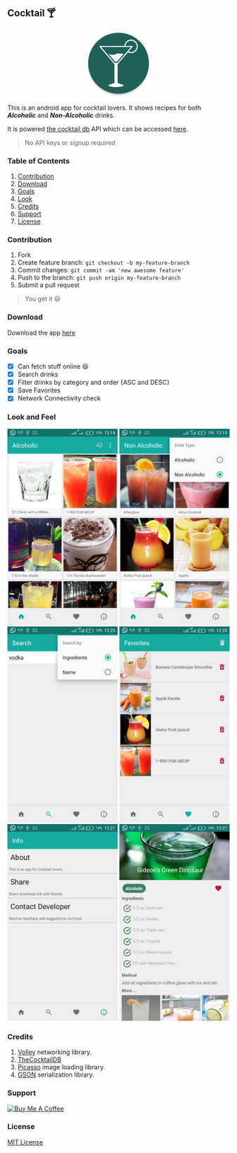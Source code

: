 ﻿## Cocktail  :cocktail:

<p align="center"><img src="art/ic_launcher_web.png" width="150"></p>  
  
   This is an android app for cocktail lovers. It shows recipes for both _**Alcoholic**_ and _**Non-Alcoholic**_ drinks.  
  
It is powered [the cocktail db](https://thecocktaildb.com) API which can be accessed [here](https://thecocktaildb.com/api.php).   
>No API keys or signup required  
  
<h3 id="contribution"> Table of Contents </h3>  
  
1. [Contribution](#contribution)  
2. [Download](#download)  
3. [Goals](#goals)  
4. [Look](#look)  
5. [Credits](#credits)  
6. [Support](#support)  
7. [License](#license)  
  
<h3 id="contribution"> Contribution</h3>
  
1. Fork  
2. Create feature branch:  `git checkout -b my-feature-branch`  
3. Commit changes:  `git commit -am 'new awesome feature'`  
4. Push to the branch:  `git push origin my-feature-branch`  
5. Submit a pull request   
>You get it :smiley:   
<h3 id="download"> Download</h3>
  
Download the app [here](https://github.com/Kevin-Kip/Cocktail/raw/master/apk/Cocktail.apk)  
  
<h3 id="goals"> Goals</h3>  

- [x] Can fetch stuff online :laughing:  
- [x] Search drinks  
- [x] Filter drinks by category and order {ASC and DESC}  
- [x] Save Favorites  
- [x] Network Connectivity check    
  
<h3 id="look"> Look and Feel</h3>
  
<img src="art/screenshot1.png" width="250"> <img src="art/screenshot2.png" width="250">  
<img src="art/screenshot3.png" width="250"> <img src="art/screenshot4.png" width="250">  
<img src="art/screenshot5.png" width="250"> <img src="art/screenshot6.png" width="250">  
  
  <h3 id="credits">Credits</h3>
  
1. [Volley](https://developer.android.com/training/volley/) networking library.
2. [TheCocktailDB](https://thecocktaildb.com)
3. [Picasso](http://square.github.io/picasso/) image loading library.
4. [GSON](https://github.com/google/gson)  serialization library.

<h3 id="support"> Support </h3>  
  
<a href="https://www.buymeacoffee.com/CHFudJf9j" target="_blank"><img src="https://www.buymeacoffee.com/assets/img/custom_images/purple_img.png" alt="Buy Me A Coffee" style="height: auto !important;width: auto !important;" ></a>  
  
<h3 id="license"> License </h3>  
  
[MIT License](/LICENSE)  
  